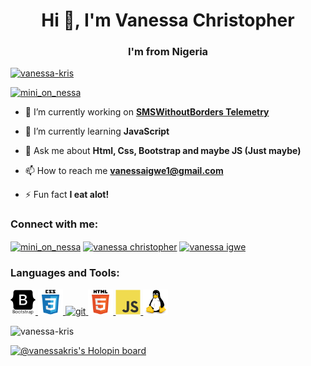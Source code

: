 <h1 align="center">Hi 👋, I'm Vanessa Christopher</h1>
<h3 align="center">I'm from Nigeria</h3>

<p align="left"> <a href="https://github.com/ryo-ma/github-profile-trophy"><img src="https://github-profile-trophy.vercel.app/?username=vanessa-kris" alt="vanessa-kris" /></a> </p>

<p align="left"> <a href="https://twitter.com/mini_on_nessa" target="blank"><img src="https://img.shields.io/twitter/follow/mini_on_nessa?logo=twitter&style=for-the-badge" alt="mini_on_nessa" /></a> </p>

- 🔭 I’m currently working on <a href="https://github.com/smswithoutborders/SMSWithoutBorders-Telemetry-FE" target="blank"> **SMSWithoutBorders Telemetry**</a>

- 🌱 I’m currently learning **JavaScript**

- 💬 Ask me about **Html, Css, Bootstrap and maybe JS (Just maybe)**

- 📫 How to reach me **vanessaigwe1@gmail.com**

- ⚡ Fun fact **I eat alot!**

<h3 align="left">Connect with me:</h3>
<p align="left">
<a href="https://twitter.com/mini_on_nessa" target="blank"><img align="center" src="https://raw.githubusercontent.com/rahuldkjain/github-profile-readme-generator/master/src/images/icons/Social/twitter.svg" alt="mini_on_nessa" height="30" width="40" /></a>
<a href="https://linkedin.com/in/vanessa christopher" target="blank"><img align="center" src="https://raw.githubusercontent.com/rahuldkjain/github-profile-readme-generator/master/src/images/icons/Social/linked-in-alt.svg" alt="vanessa christopher" height="30" width="40" /></a>
<a href="https://fb.com/vanessa igwe" target="blank"><img align="center" src="https://raw.githubusercontent.com/rahuldkjain/github-profile-readme-generator/master/src/images/icons/Social/facebook.svg" alt="vanessa igwe" height="30" width="40" /></a>
</p>

<h3 align="left">Languages and Tools:</h3>
<p align="left"> <a href="https://getbootstrap.com" target="_blank" rel="noreferrer"> <img src="https://raw.githubusercontent.com/devicons/devicon/master/icons/bootstrap/bootstrap-plain-wordmark.svg" alt="bootstrap" width="40" height="40"/> </a> <a href="https://www.w3schools.com/css/" target="_blank" rel="noreferrer"> <img src="https://raw.githubusercontent.com/devicons/devicon/master/icons/css3/css3-original-wordmark.svg" alt="css3" width="40" height="40"/> </a> <a href="https://www.figma.com/" target="_blank" rel="noreferrer">  <a href="https://git-scm.com/" target="_blank" rel="noreferrer"> <img src="https://www.vectorlogo.zone/logos/git-scm/git-scm-icon.svg" alt="git" width="40" height="40"/> </a> <a href="https://www.w3.org/html/" target="_blank" rel="noreferrer"> <img src="https://raw.githubusercontent.com/devicons/devicon/master/icons/html5/html5-original-wordmark.svg" alt="html5" width="40" height="40"/> </a> <a href="https://developer.mozilla.org/en-US/docs/Web/JavaScript" target="_blank" rel="noreferrer"> <img src="https://raw.githubusercontent.com/devicons/devicon/master/icons/javascript/javascript-original.svg" alt="javascript" width="40" height="40"/> </a> <a href="https://www.linux.org/" target="_blank" rel="noreferrer"> <img src="https://raw.githubusercontent.com/devicons/devicon/master/icons/linux/linux-original.svg" alt="linux" width="40" height="40"/> </a> </p>

<!-- <p><img align="left" src="https://github-readme-stats.vercel.app/api/top-langs?username=vanessa-kris&show_icons=true&locale=en&layout=compact" alt="vanessa-kris" /></p>

<p>&nbsp;<img align="center" src="https://github-readme-stats.vercel.app/api?username=vanessa-kris&show_icons=true&locale=en" alt="vanessa-kris" /></p>-->

<p><img align="center" src="https://github-readme-streak-stats.herokuapp.com/?user=vanessa-kris&" alt="vanessa-kris" /></p> 

[![@vanessakris's Holopin board](https://holopin.me/vanessakris)](https://holopin.io/@vanessakris)
<!--
**Vanessa-Kris/Vanessa-Kris** is a ✨ _special_ ✨ repository because its `README.md` (this file) appears on your GitHub profile.

Here are some ideas to get you started:

- 🔭 I’m currently working on ...
- 🌱 I’m currently learning ...
- 👯 I’m looking to collaborate on ...
- 🤔 I’m looking for help with ...
- 💬 Ask me about ...
- 📫 How to reach me: ...
- 😄 Pronouns: ...
- ⚡ Fun fact: ...
-->

